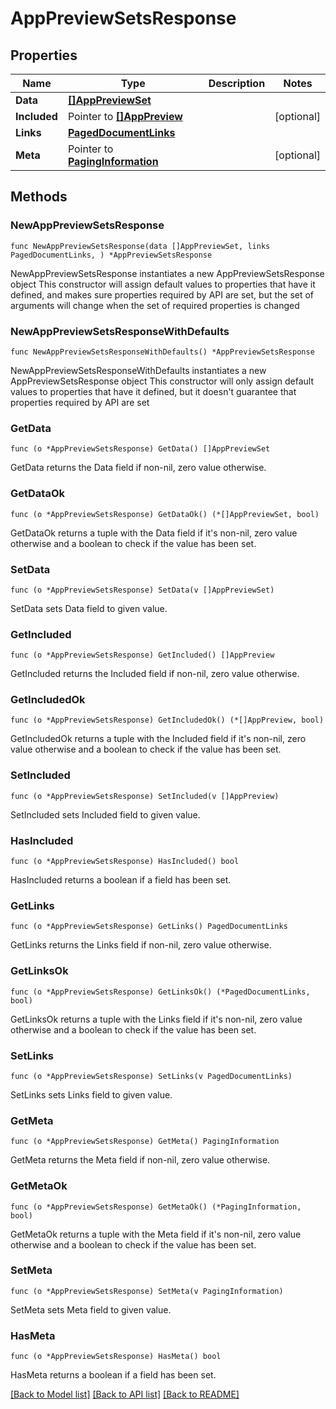 # AppPreviewSetsResponse

## Properties

Name | Type | Description | Notes
------------ | ------------- | ------------- | -------------
**Data** | [**[]AppPreviewSet**](AppPreviewSet.md) |  | 
**Included** | Pointer to [**[]AppPreview**](AppPreview.md) |  | [optional] 
**Links** | [**PagedDocumentLinks**](PagedDocumentLinks.md) |  | 
**Meta** | Pointer to [**PagingInformation**](PagingInformation.md) |  | [optional] 

## Methods

### NewAppPreviewSetsResponse

`func NewAppPreviewSetsResponse(data []AppPreviewSet, links PagedDocumentLinks, ) *AppPreviewSetsResponse`

NewAppPreviewSetsResponse instantiates a new AppPreviewSetsResponse object
This constructor will assign default values to properties that have it defined,
and makes sure properties required by API are set, but the set of arguments
will change when the set of required properties is changed

### NewAppPreviewSetsResponseWithDefaults

`func NewAppPreviewSetsResponseWithDefaults() *AppPreviewSetsResponse`

NewAppPreviewSetsResponseWithDefaults instantiates a new AppPreviewSetsResponse object
This constructor will only assign default values to properties that have it defined,
but it doesn't guarantee that properties required by API are set

### GetData

`func (o *AppPreviewSetsResponse) GetData() []AppPreviewSet`

GetData returns the Data field if non-nil, zero value otherwise.

### GetDataOk

`func (o *AppPreviewSetsResponse) GetDataOk() (*[]AppPreviewSet, bool)`

GetDataOk returns a tuple with the Data field if it's non-nil, zero value otherwise
and a boolean to check if the value has been set.

### SetData

`func (o *AppPreviewSetsResponse) SetData(v []AppPreviewSet)`

SetData sets Data field to given value.


### GetIncluded

`func (o *AppPreviewSetsResponse) GetIncluded() []AppPreview`

GetIncluded returns the Included field if non-nil, zero value otherwise.

### GetIncludedOk

`func (o *AppPreviewSetsResponse) GetIncludedOk() (*[]AppPreview, bool)`

GetIncludedOk returns a tuple with the Included field if it's non-nil, zero value otherwise
and a boolean to check if the value has been set.

### SetIncluded

`func (o *AppPreviewSetsResponse) SetIncluded(v []AppPreview)`

SetIncluded sets Included field to given value.

### HasIncluded

`func (o *AppPreviewSetsResponse) HasIncluded() bool`

HasIncluded returns a boolean if a field has been set.

### GetLinks

`func (o *AppPreviewSetsResponse) GetLinks() PagedDocumentLinks`

GetLinks returns the Links field if non-nil, zero value otherwise.

### GetLinksOk

`func (o *AppPreviewSetsResponse) GetLinksOk() (*PagedDocumentLinks, bool)`

GetLinksOk returns a tuple with the Links field if it's non-nil, zero value otherwise
and a boolean to check if the value has been set.

### SetLinks

`func (o *AppPreviewSetsResponse) SetLinks(v PagedDocumentLinks)`

SetLinks sets Links field to given value.


### GetMeta

`func (o *AppPreviewSetsResponse) GetMeta() PagingInformation`

GetMeta returns the Meta field if non-nil, zero value otherwise.

### GetMetaOk

`func (o *AppPreviewSetsResponse) GetMetaOk() (*PagingInformation, bool)`

GetMetaOk returns a tuple with the Meta field if it's non-nil, zero value otherwise
and a boolean to check if the value has been set.

### SetMeta

`func (o *AppPreviewSetsResponse) SetMeta(v PagingInformation)`

SetMeta sets Meta field to given value.

### HasMeta

`func (o *AppPreviewSetsResponse) HasMeta() bool`

HasMeta returns a boolean if a field has been set.


[[Back to Model list]](../README.md#documentation-for-models) [[Back to API list]](../README.md#documentation-for-api-endpoints) [[Back to README]](../README.md)



